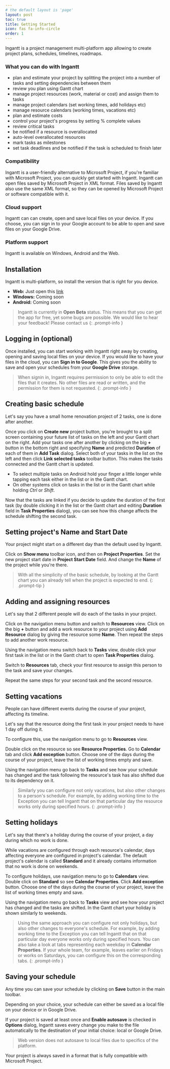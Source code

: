 ```yaml
---
# the default layout is 'page'
layout: post
toc: true
title: Getting Started
icon: fas fa-info-circle
order: 1
---
```


Ingantt is a project management multi-platform app allowing to create project plans, schedules, timelines, roadmaps.

### What you can do with Ingantt
- plan and estimate your project by splitting the project into a number of tasks and setting dependencies between them
- review you plan using Gantt chart
- manage project resources (work, material or cost) and assign them to tasks
- manage project calendars (set working times, add holidays etc)
- manage resource calendars (working times, vacations etc)
- plan and estimate costs
- control your project's progress by setting % complete values
- review critical tasks
- be notified if a resource is overallocated
- auto-level overallocated resources
- mark tasks as milestones
- set task deadlines and be notified if the task is scheduled to finish later
					
### Compatibility

Ingantt is a user-friendly alternative to Microsoft Project, if you're familiar with Microsoft Project, you can quickly get started with Ingantt.
Ingantt can open files saved by Microsoft Project in XML format. Files saved by	Ingantt also use the same XML format, so they can be opened by Microsoft Project or software compatible with it.

### Cloud support

Ingantt can can create, open and save local files on your device. If you choose, you can sign in to your Google account to be able to open and save files on your Google Drive.

### Platform support

Ingantt is available on Windows, Android and the Web.

## Installation
Ingantt is multi-platform, so install the version that is right for you device.
						
- **Web:** Just open this <a href="/web/">link</a>
- **Windows:** <!--Get it at <a href="#">Microsoft Store</a> -->	Coming soon
- **Android:**				<!-- Get it at <a href="#">Google Store</a>-->Coming soon

> Ingantt is currently in **Open Beta** status. This means that you can	get the app for free, yet some bugs are possible. We would like to hear your feedback! Please contact us <script language="javascript" type="text/javascript">var a = "support"; document.write("<a href='mailto:" + a + "@ingantt.com'>" + a + "@ingantt.com</a>");</script>
{: .prompt-info }
						
						

## Logging in (optional)
Once installed, you can start working with Ingantt right away by creating, opening and saving local files on your device. 
If you would like to have your files in the cloud, you can **Sign in to	Google**. This gives you the ability to save and open your schedules from your **Google Drive** storage.

> When signin in, Ingantt requires permission to only be able to edit the files that it creates. No other files are read or written, and the permission for them is not	requested.
{: .prompt-info }
						
## Creating basic schedule
Let's say you have a small home renovation project of 2 tasks, one is done after another.

Once you click on **Create new** project button, you're brought to a split	screen containing your future list of tasks on the left and your Gantt chart on the right.
Add your tasks one after another by clicking on the big **+** button in the bottom right and specifying **Name** and predicted **Duration** of each of them in **Add Task** dialog.
Select both of your tasks in the list on the left and then click **Link selected tasks** toolbar button. This makes the tasks connected and the Gantt chart is updated.

- To select multiple tasks on Android hold your finger a little longer while tapping each task either in the list or in the Gantt chart.
- On other systems click on tasks in the list or in the Gantt chart while holding _Ctrl_ or _Shift_.
							
Now that the tasks are linked if you decide to update the duration of the first task (by double clicking it in the list or the Gantt chart and editing **Duration**	field in **Task Properties** dialog), you can see how this change affects the schedule shifting the second task.
						
				


## Setting project's Name and Start Date
Your project might start on a different day than the default used by Ingantt.

Click on **Show menu** toolbar icon, and then on **Project Properties**. Set the new project start date in **Project Start Date** field. And change the **Name** of the project while you're there.

> With all the simplicity of the basic schedule, by looking at the Gantt chart you can already tell when the project is expected to end.
{: .prompt-tip }

## Adding and assigning resources
Let's say that 2 different people will do each of the tasks in your project.

Click on the navigation menu button and switch to **Resources** view. Click on the big **+** button and add a work resource to your project using **Add	Resource** dialog by giving the resource some **Name**. Then repeat	the steps to add another work resource.

Using the navigation menu switch back to **Tasks** view, double click your first task in the list or in the Gantt chart to open **Task Properties** dialog.
						
Switch to	**Resources** tab, check your first resource to assign this person to the task	and save your changes.
						
Repeat the same steps for your second task and the second resource.

## Setting vacations
People can have different events during the course of your project, affecting its timeline.

Let's say that the resource doing the first task in your project needs to have 1 day off during it.

To configure this, use the navigation menu to go to **Resources** view.

Double click on the resource so see **Resource Properties**. Go to **Calendar** tab and click **Add exception** button. Choose one of	the days during the course of your project, leave the list of working times empty and save.
					
Using the navigation menu go back to **Tasks** and see how your schedule has changed and the task following the resource's task has also shifted due to its dependency on	it.

> Similarly you can configure not only vacations, but also other changes to a person's schedule. For example, by adding working time to the Exception you can tell Ingantt that on that particular day the resource works only during specified	hours.
{: .prompt-info }

						
## Setting holidays

Let's say that there's a holiday during the course of your project, a day during which no	work is done.

While vacations are configured through each resource's calendar, days affecting everyone are configured in project's calendar. The default project's calendar is called	**Standard** and it already contains information that no work is done on	weekends.
						
To configure holidays, use navigation menu to go to **Calendars** view. Double click on **Standard** so see **Calendar Properties**. Click **Add exception** button. Choose one of the days during the course of your project, leave the list of working times empty and save.

Using the navigation menu go back to **Tasks** view and see how your project has changed and the tasks are shifted. In the Gantt chart your holiday is shown similarly to	weekends.

> Using the same approach you can configure not only holidays, but also other changes to everyone's	schedule. For example, by adding working time to the Exception you can tell	Ingantt that on that particular day everyone works only during specified hours. You can also take a look at tabs representing each weekday in **Calendar Properties**. If your whole team, for example, leaves earlier on Fridays	or works on Saturdays, you can configure this on the corresponding tabs.
{: .prompt-info }

					
## Saving your schedule
Any time you can save your schedule by clicking on **Save** button in the main toolbar.

Depending on your choice, your schedule can either be saved as a local file on your device or	in Google Drive.

If your project is saved at least once and **Enable autosave** is checked	in **Options** dialog, Ingantt saves every change you make to the file automatically to the destination of your initial choice: local or Google Drive.

> Web version does not autosave to local files due to specifics of the platform.

Your project is always saved in a format that is fully compatible with Microsoft Project.
			